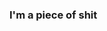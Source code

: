### I'm a piece of shit

<!--
**HMBlankcat/HMBLANKCAT** is a ✨ _special_ ✨ repository because its `README.md` (this file) appears on your GitHub profile.

Here are some ideas to get you started:


